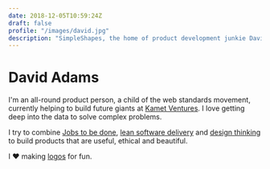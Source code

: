 ```yaml
---
date: 2018-12-05T10:59:24Z
draft: false
profile: "/images/david.jpg"
description: "SimpleShapes, the home of product development junkie David Adams"
---
```


# David Adams

I'm an all-round product person, a child of the web standards movement, currently helping to build future giants at <a href="https://www.kametventures.com/">Kamet Ventures</a>. I love getting deep into the data to solve complex problems.

I try to combine <a href="https://jtbd.info/">Jobs to be done</a>, <a href="https://en.wikipedia.org/wiki/Lean_software_development">lean software delivery</a> and <a href="https://www.interaction-design.org/literature/article/5-stages-in-the-design-thinking-process">design thinking</a> to build products that are useful, ethical and beautiful.

I ❤️ making <a href="/logos">logos</a> for fun.

